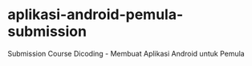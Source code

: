 # aplikasi-android-pemula-submission
Submission Course Dicoding - Membuat Aplikasi Android untuk Pemula
